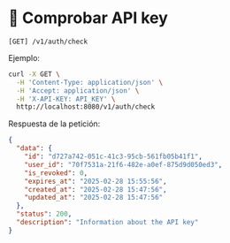 # 🔑 Comprobar API key

```
[GET] /v1/auth/check
```

Ejemplo:

```bash
curl -X GET \
  -H 'Content-Type: application/json' \
  -H 'Accept: application/json' \
  -H 'X-API-KEY: API_KEY' \
  http://localhost:8080/v1/auth/check
```

Respuesta de la petición:

```json
{
  "data": {
    "id": "d727a742-051c-41c3-95cb-561fb05b41f1",
    "user_id": "70f7531a-21f6-482e-a0ef-875d9d050ed3",
    "is_revoked": 0,
    "expires_at": "2025-02-28 15:55:56",
    "created_at": "2025-02-28 15:47:56",
    "updated_at": "2025-02-28 15:47:56"
  },
  "status": 200,
  "description": "Information about the API key"
}
```
